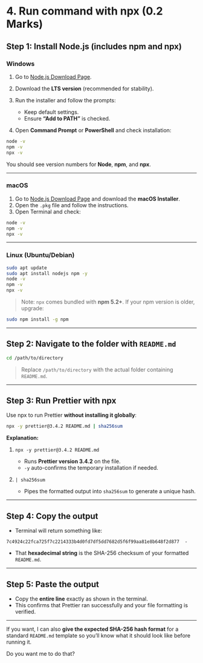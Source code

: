 # 4. Run command with npx (0.2 Marks)

## **Step 1: Install Node.js (includes npm and npx)**

### **Windows**

1. Go to [Node.js Download Page](https://nodejs.org/en/download/).
2. Download the **LTS version** (recommended for stability).
3. Run the installer and follow the prompts:

   * Keep default settings.
   * Ensure **“Add to PATH”** is checked.
4. Open **Command Prompt** or **PowerShell** and check installation:

```bash
node -v
npm -v
npx -v
```

You should see version numbers for **Node**, **npm**, and **npx**.

---

### **macOS**

1. Go to [Node.js Download Page](https://nodejs.org/en/download/) and download the **macOS Installer**.
2. Open the `.pkg` file and follow the instructions.
3. Open Terminal and check:

```bash
node -v
npm -v
npx -v
```

---

### **Linux (Ubuntu/Debian)**

```bash
sudo apt update
sudo apt install nodejs npm -y
node -v
npm -v
npx -v
```

> Note: `npx` comes bundled with **npm 5.2+**. If your npm version is older, upgrade:

```bash
sudo npm install -g npm
```

---

## **Step 2: Navigate to the folder with `README.md`**

```bash
cd /path/to/directory
```

> Replace `/path/to/directory` with the actual folder containing `README.md`.

---

## **Step 3: Run Prettier with npx**

Use npx to run Prettier **without installing it globally**:

```bash
npx -y prettier@3.4.2 README.md | sha256sum
```

**Explanation:**

1. `npx -y prettier@3.4.2 README.md`

   * Runs **Prettier version 3.4.2** on the file.
   * `-y` auto-confirms the temporary installation if needed.
2. `| sha256sum`

   * Pipes the formatted output into `sha256sum` to generate a unique hash.

---

## **Step 4: Copy the output**

* Terminal will return something like:

```
7c4924c22fca725f7c2214333b4d0fd7df5dd7682d5f6f99aa81e8b648f2d877  -
```

* That **hexadecimal string** is the SHA-256 checksum of your formatted `README.md`.

---

## **Step 5: Paste the output**

* Copy the **entire line** exactly as shown in the terminal.
* This confirms that Prettier ran successfully and your file formatting is verified.

---

If you want, I can also **give the expected SHA-256 hash format** for a standard `README.md` template so you’ll know what it should look like before running it.

Do you want me to do that?
